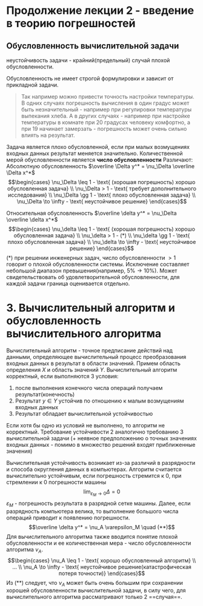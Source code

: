 # Продолжение лекции 2 - введение в теорию погрешностей 

## Обусловленность вычислительной задачи
неустойчивость задачи - крайний(предельный) случай плохой обусловленности.

Обусловленность не имеет строгой формулировки и зависит от прикладной задачи. 

> Так например можно привести точность настройки температуры. В одних случаях погрешность вычисления в один градус может быть незначительный - например при регулировки температуры выпекания хлеба. А в других случаях - например при настройке температуры в комнате при 20 градусах человеку комфортно, а при 19 начинает замерзать - погрешность может очень сильно влиять на результат.

Задача является плохо обусловленной, если при малых возмущениях входных данных результат меняется значительно.
Количественной мерой обусловленности является **число обусловленности**
Различают:
Абсолютную обусловленность $\overline \Delta y^* = \nu_\Delta \overline \Delta x^*$
$$\begin{cases}
\nu_\Delta \leq 1 - \text{ (хорошая погрешность) хорошо обусловленная задача} \\
\nu_\Delta > 1 - \text{ требует дополнительного исследования} \\
\nu_\Delta \gg 1 - \text{ плохо обусловленная задача} \\
\nu_\Delta \to \infty - \text{ неустойчивое решение}
\end{cases}$$

Относительная обусловленность $\overline \delta y^* = \nu_\Delta \overline \delta x^*$
$$\begin{cases}
\nu_\delta \leq 1 - \text{ (хорошая погрешность) хорошо обусловленная задача} \\
\nu_\delta > 1 - (*) \\
\nu_\delta \gg 1 - \text{ плохо обусловленная задача} \\
\nu_\delta \to \infty - \text{ неустойчивое решение}
\end{cases}$$
$(*)$ при решении инженерных задач, число обусловленности $>1$ говорит о плохой обусловленности системы. Исключение составляет небольшой диапазон превышения(например, $5\% \to 10\%$). Может свидетельствовать об удовлетворительной обусловленности, для каждой задачи граница оценивается отдельно.

# 3. Вычислительный алгоритм и обусловленность вычислительного алгоритма
Вычислительный алгоритм - точное предписание действий над данными, определяющее вычислительный процесс преобразования входных данных в результат в области значений.
Примем область определения $X$ и область значений $Y$.
Вычислительный алгоритм корректный, если выполняются 3 условия:
1) после выполнения конечного числа операций получаем результат(конечность)
2) Результат $y\in Y$ устойчив по отношению к малым возмущениям входных данных
3) Результат обладает вычислительной устойчивостью

Если хотя бы одно из условий не выполнено, то алгоритм не корректный.
Требование устойчивости 2 аналогично требованию 3 вычислительной задачи
(+ неявное предположению о точных значениях входных данных - помимо в множество решений входят приближенные значения)

Вычислительная устойчивость возникает из-за различий в разрядности и способа округления данных в компьютерах.
Алгоритм считается вычислительно устойчивым, если погрешность стремится к 0, при стремлении к 0 погрешности машины
$$\lim_{\varepsilon_M \to 0} \Delta = 0$$
$\varepsilon_M$ - погрешность результата в разрядной сетке машины.
Далее, если разрядность компьютера велика, то выполнение большого числа операций приводит к появлению погрешности.
$$\overline \delta y^* = \nu_A \varepsilon_M \quad (**)$$
Для вычислительного алгоритма также вводится понятие плохой обусловленности и ее количественная мера - число обусловленности алгоритма $\nu_A$.
$$\begin{cases}
\nu_A \leq 1 - \text{ хорошо обусловленный алгоритм} \\
... \\
\nu_A \to \infty - \text{ неустойчивое решение(катастрофическая потеря точности)}
\end{cases}$$
Из $(**)$ следует, что $\nu_A$ может быть очень большим при сохранении хорошей обусловленности вычислительной задачи, в силу чего, для вычислительного алгоритма рассматривают только 2 ==случая==. 